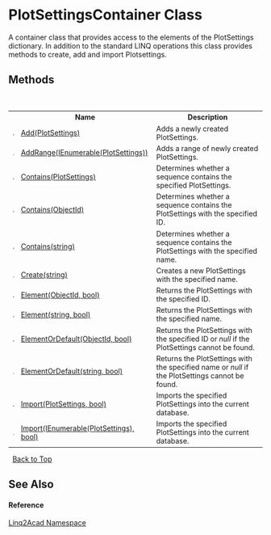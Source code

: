 # PlotSettingsContainer Class
 

A container class that provides access to the elements of the PlotSettings dictionary. In addition to the standard LINQ operations this class provides methods to create, add and import Plotsettings.


## Methods
&nbsp;<table><tr><th></th><th>Name</th><th>Description</th></tr><tr><td>![Public method](media/pubmethod.gif "Public method")</td><td><a href="M_Linq2Acad_PlotSettingsContainer_Add.md">Add(PlotSettings)</a></td><td>
Adds a newly created PlotSettings.
&nbsp;</tr><tr><td>![Public method](media/pubmethod.gif "Public method")</td><td><a href="M_Linq2Acad_PlotSettingsContainer_AddRange.md">AddRange(IEnumerable(PlotSettings))</a></td><td>
Adds a range of newly created PlotSettings.
&nbsp;</tr><tr><td>![Public method](media/pubmethod.gif "Public method")</td><td><a href="M_Linq2Acad_PlotSettingsContainer_Contains_1.md">Contains(PlotSettings)</a></td><td>
Determines whether a sequence contains the specified PlotSettings.
&nbsp;</tr><tr><td>![Public method](media/pubmethod.gif "Public method")</td><td><a href="M_Linq2Acad_PlotSettingsContainer_Contains.md">Contains(ObjectId)</a></td><td>
Determines whether a sequence contains the PlotSettings with the specified ID.
&nbsp;</tr><tr><td>![Public method](media/pubmethod.gif "Public method")</td><td><a href="M_Linq2Acad_PlotSettingsContainer_Contains_2.md">Contains(string)</a></td><td>
Determines whether a sequence contains the PlotSettings with the specified name.
&nbsp;</tr><tr><td>![Public method](media/pubmethod.gif "Public method")</td><td><a href="M_Linq2Acad_PlotSettingsContainer_Create.md">Create(string)</a></td><td>
Creates a new PlotSettings with the specified name.</td></tr><tr><td>![Public method](media/pubmethod.gif "Public method")</td><td><a href="M_Linq2Acad_PlotSettingsContainer_Element.md">Element(ObjectId, bool)</a></td><td>
Returns the PlotSettings with the specified ID.
&nbsp;</tr><tr><td>![Public method](media/pubmethod.gif "Public method")</td><td><a href="M_Linq2Acad_PlotSettingsContainer_Element_1.md">Element(string, bool)</a></td><td>
Returns the PlotSettings with the specified name.
&nbsp;</tr><tr><td>![Public method](media/pubmethod.gif "Public method")</td><td><a href="M_Linq2Acad_PlotSettingsContainer_ElementOrDefault.md">ElementOrDefault(ObjectId, bool)</a></td><td>
Returns the PlotSettings with the specified ID or <i>null</i> if the PlotSettings cannot be found.
&nbsp;</tr><tr><td>![Public method](media/pubmethod.gif "Public method")</td><td><a href="M_Linq2Acad_PlotSettingsContainer_ElementOrDefault_1.md">ElementOrDefault(string, bool)</a></td><td>
Returns the PlotSettings with the specified name or <i>null</i> if the PlotSettings cannot be found.
&nbsp;</tr><tr><td>![Public method](media/pubmethod.gif "Public method")</td><td><a href="M_Linq2Acad_PlotSettingsContainer_Import_1.md">Import(PlotSettings, bool)</a></td><td>
Imports the specified PlotSettings into the current database.
&nbsp;</tr><tr><td>![Public method](media/pubmethod.gif "Public method")</td><td><a href="M_Linq2Acad_PlotSettingsContainer_Import.md">Import(IEnumerable(PlotSettings), bool)</a></td><td>
Imports the specified PlotSettings into the current database.
&nbsp;</tr></table>&nbsp;
<a href="#plotsettingscontainer-class">Back to Top</a>

## See Also


#### Reference
<a href="N_Linq2Acad.md">Linq2Acad Namespace</a><br />
